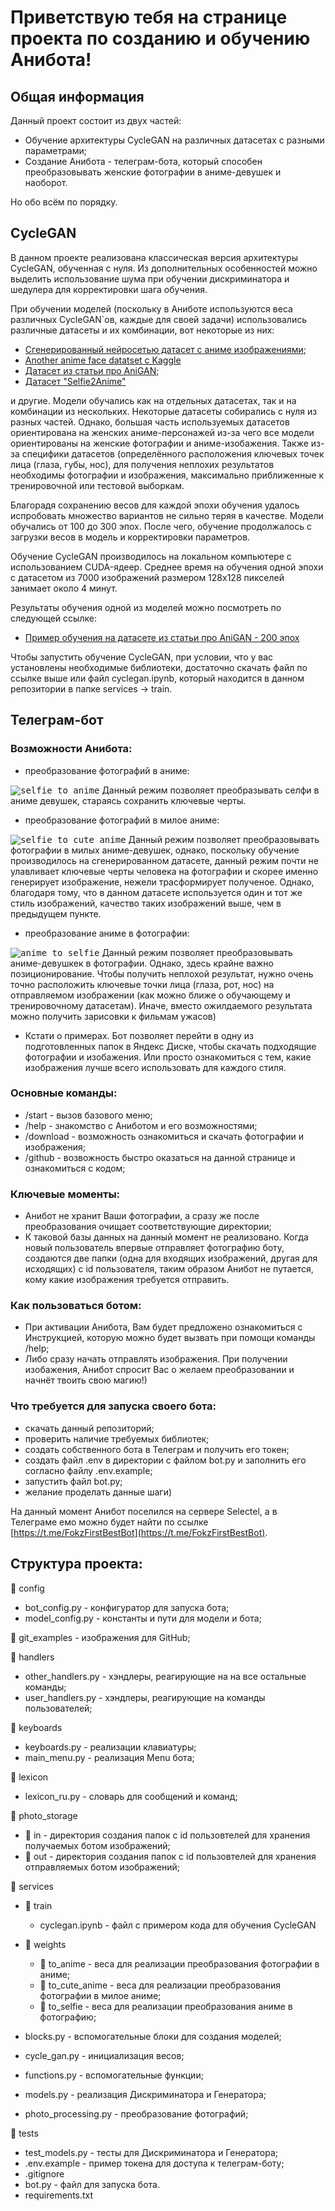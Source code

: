 # Приветствую тебя на странице проекта по созданию и обучению Анибота!

## Общая информация

Данный проект состоит из двух частей:
- Обучение архитектуры CycleGAN на различных датасетах с разными параметрами;
- Создание Анибота - телеграм-бота, который способен преобразовывать женские фотографии в аниме-девушек и наоборот.

Но обо всём по порядку.

## CycleGAN

В данном проекте реализована классическая версия архитектуры CycleGAN, обученная с нуля. Из дополнительных
особенностей можно выделить использование шума при обучении дискриминатора и шедулера для корректировки
шага обучения.

При обучении моделей (поскольку в Аниботе используются веса различных CycleGAN`ов, каждые для своей задачи)
использовались различные датасеты и их комбинации, вот некоторые из них:
- [Сгенерированный нейросетью датасет с аниме изображениями](https://www.kaggle.com/datasets/prasoonkottarathil/gananime-lite/code);
- [Another anime face datatset с Kaggle](https://www.kaggle.com/datasets/scribbless/another-anime-face-dataset)
- [Датасет из статьи про AniGAN](https://arxiv.org/pdf/2102.12593.pdf);
- [Датасет "Selfie2Anime"](https://www.kaggle.com/datasets/arnaud58/selfie2anime)

и другие. Модели обучались как на отдельных датасетах, так и на комбинации из нескольких. Некоторые датасеты собирались с нуля
из разных частей. Однако, большая часть используемых датасетов ориентирована на женских аниме-персонажей из-за чего все модели
ориентированы на женские фотографии и аниме-изобажения. Также из-за специфики датасетов (определённого расположения ключевых
точек лица (глаза, губы, нос), для получения неплохих результатов необходимы фотографии и изображения, максимально приближенные
к тренировочной или тестовой выборкам.

Благорадя сохранению весов для каждой эпохи обучения удалось испробовать множество вариантов не сильно теряя в качестве. Модели
обучались от 100 до 300 эпох. После чего, обучение продолжалось с загрузки весов в модель и корректировки параметров.

Обучение CycleGAN производилось на локальном компьютере с использованием CUDA-ядеер. Среднее время на обучения одной эпохи
с датасетом из 7000 изображений размером 128x128 пикселей занимает около 4 минут.

Результаты обучения одной из моделей можно посмотреть по следующей ссылке:
- [Пример обучения на датасете из статьи про AniGAN - 200 эпох](https://colab.research.google.com/drive/1xapVld8P8MIKtYCVxiAsoHEDPeME3Di0?hl=ru#scrollTo=76cf603c)

Чтобы запустить обучение CycleGAN, при условии, что у вас установлены необходимые библиотеки, достаточно скачать файл по ссылке выше или файл cyclegan.ipynb,
который находится в данном репозитории в папке services -> train.

## Телеграм-бот

### Возможности Анибота:
- преобразование фотографий в аниме:

<kbd>![selfie_to_anime](./git_examples/selfie_to_anime.jpg)</kbd>
Данный режим позволяет преобразывать селфи в аниме девушек, стараясь сохранить ключевые черты. 
- преобразование фотографий в милое аниме:
  
<kbd>![selfie_to_cute_anime](./git_examples/selfie_to_cute_anime.jpg)</kbd>
Данный режим позволяет преобразовывать фотографии в милых аниме-девушек, однако, поскольку обучение
производилось на сгенерированном датасете, данный режим почти не улавливает ключевые черты человека
на фотографии и скорее именно генерирует изображение, нежели трасформирует полученое. Однако, благодаря тому,
что в данном датасете используется один и тот же стиль изображений, качество таких изображений выше,
чем в предыдущем пункте.
- преобразование аниме в фотографии:

<kbd>![anime_to_selfie](./git_examples/anime_to_selfie.jpg)</kbd>
Данный режим позволяет преобразовывать аниме-девушкек в фотографии. Однако, здесь крайне важно позиционирование.
Чтобы получить неплохой результат, нужно очень точно расположить ключевые точки лица (глаза, рот, нос) на отправляемом
изображении (как можно ближе о обучающему и тренировочному датасетам). Иначе, вместо ожилдаемого результата можно
получить зарисовки к фильмам ужасов)

- Кстати о примерах. Бот позволяет перейти в одну из подготовленных папок в Яндекс Диске, чтобы скачать подходящие
фотографии и изобажения. Или просто ознакомиться с тем, какие изображения лучше всего использовать для каждого стиля.

### Основные команды:
- /start - вызов базового меню;
- /help - знакомство с Аниботом и его возможностями;
- /download - возможность ознакомиться и скачать фотографии и изображения;
- /github - возвожность быстро оказаться на данной странице и ознакомиться с кодом;

### Ключевые моменты:
- Анибот не хранит Ваши фотографии, а сразу же после преобразования очищает соответствующие директории;
- К таковой базы данных на данный момент не реализовано. Когда новый пользователь впервые отправляет фотографию
боту, создаются две папки (одна для входящих изображений, другая для исходящих) с id пользователя, таким образом
Анибот не путается, кому какие изображения требуется отправить.

### Как пользоваться ботом:
- При активации Анибота, Вам будет предложено ознакомиться с Инструкцией, которую можно будет вызвать при помощи
команды /help;
- Либо сразу начать отправлять изображения. При получении изобажения, Анибот спросит Вас о желаем преобразовании
и начнёт твоить свою магию!)

### Что требуется для запуска своего бота:
- скачать данный репозиторий;
- проверить наличие требуемых библиотек;
- создать собственного бота в Телеграм и получить его токен;
- создать файл .env в директории с файлом bot.py и заполнить его согласно файлу .env.example;
- запустить файл bot.py;
- желание проделать данные шаги)
  
На данный момент Анибот поселился на сервере Selectel, а в Телеграме емо можно будет найти по ссылке [https://t.me/FokzFirstBestBot](https://t.me/FokzFirstBestBot).

## Структура проекта:

📁 config
- bot_config.py - конфигуратор для запуска бота;
- model_config.py - константы и пути для модели и бота;

📁 git_examples - изображения для GitHub;

📁 handlers
- other_handlers.py - хэндлеры, реагирующие на на все остальные команды;
- user_handlers.py - хэндлеры, реагирующие на команды пользователей;

📁 keyboards
- keyboards.py - реализации клавиатуры;
- main_menu.py - реализация Menu бота;

📁 lexicon
- lexicon_ru.py - словарь для сообщений и команд;

📁 photo_storage
- 📁 in - директория создания папок с id пользовтелей для хранения получаемых ботом изображений;
- 📁 out - директория создания папок с id пользовтелей для хранения отправляемых ботом изображений;

📁 services
- 📁 train
  - cyclegan.ipynb - файл с примером кода для обучения CycleGAN
  
- 📁 weights
  - 📁 to_anime - веса для реализации преобразования фотографии в аниме;
  - 📁 to_cute_anime - веса для реализации преобразования фотографии в милое аниме;
  - 📁 to_selfie - веса для реализации преобразования аниме в фотографию;
  
- blocks.py - вспомогательные блоки для создания моделей;
- cycle_gan.py - инициализация весов;
- functions.py - вспомогательные функции;
- models.py - реализация Дискриминатора и Генератора;
- photo_processing.py - преобразование фотографий;

📁 tests
- test_models.py - тесты для Дискриминатора и Генератора;
- .env.example - пример токена для доступа к телеграм-боту;
- .gitignore
- bot.py - файл для запуска бота.
- requirements.txt








